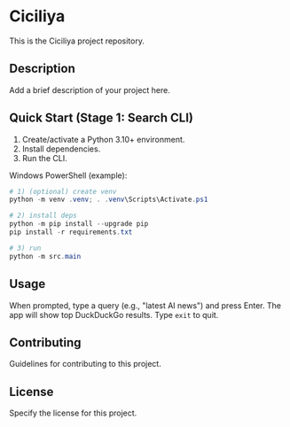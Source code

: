 # Ciciliya

This is the Ciciliya project repository.

## Description

Add a brief description of your project here.

## Quick Start (Stage 1: Search CLI)

1) Create/activate a Python 3.10+ environment.
2) Install dependencies.
3) Run the CLI.

Windows PowerShell (example):

```powershell
# 1) (optional) create venv
python -m venv .venv; . .venv\Scripts\Activate.ps1

# 2) install deps
python -m pip install --upgrade pip
pip install -r requirements.txt

# 3) run
python -m src.main
```

## Usage

When prompted, type a query (e.g., "latest AI news") and press Enter. The app will show top DuckDuckGo results. Type `exit` to quit.

## Contributing

Guidelines for contributing to this project.

## License

Specify the license for this project.